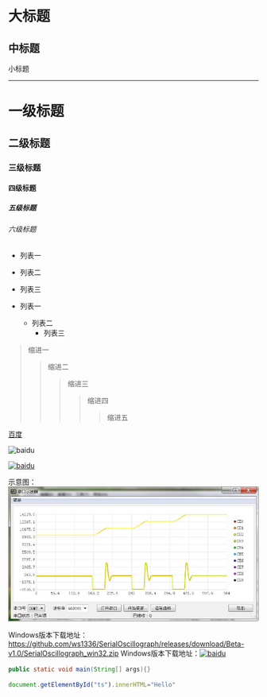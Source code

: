 大标题
===========
中标题
------------
小标题
________

# 一级标题

## 二级标题

### 三级标题

#### 四级标题

##### 五级标题

###### 六级标题


* 列表一
* 列表二
* 列表三

* 列表一
	* 列表二
		* 列表三
		
>缩进一
>>缩进二
>>>缩进三
>>>>缩进四
>>>>>缩进五

[百度](http://baidu.com)

![baidu](http://www.baidu.com/img/bdlogo.gif "百度logo")  

[![baidu](http://www.baidu.com/img/bdlogo.gif "百度Logo")](http://baidu.com)

示意图：![baidu](http://github.com/ws1336/gitTest/blob/master/DEMO.jpg "示意图")

Windows版本下载地址：https://github.com/ws1336/SerialOscillograph/releases/download/Beta-v1.0/SerialOscillograph_win32.zip
Windows版本下载地址：[![baidu](http://github.com/ws1336/gitTest//blob/masterxiazai.jpg "下载链接")](https://github.com/ws1336/SerialOscillograph/releases/download/Beta-v1.0/SerialOscillograph_win32.zip)

```Java
public static void main(String[] args){}
```

```javascript
document.getElementById("ts").innerHTML="Hello"
```